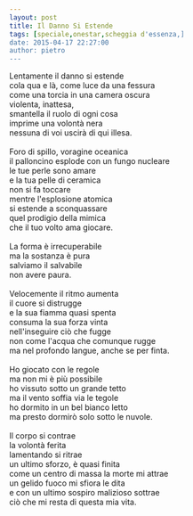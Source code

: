```yaml
---
layout: post
title: Il Danno Si Estende
tags: [speciale,onestar,scheggia d'essenza,]
date: 2015-04-17 22:27:00
author: pietro
---
```

Lentamente il danno si estende<br/>cola qua e là, come luce da una fessura<br/>come una torcia in una camera oscura<br/>violenta, inattesa,<br/>smantella il ruolo di ogni cosa<br/>imprime una volontà nera<br/>nessuna di voi uscirà di qui illesa.<br/><br/>Foro di spillo, voragine oceanica<br/>il palloncino esplode con un fungo nucleare<br/>le tue perle sono amare<br/>e la tua pelle di ceramica<br/>non si fa toccare<br/>mentre l'esplosione atomica<br/>si estende a sconquassare<br/>quel prodigio della mimica<br/>che il tuo volto ama giocare.<br/><br/>La forma è irrecuperabile<br/>ma la sostanza è pura<br/>salviamo il salvabile<br/>non avere paura.<br/><br/>Velocemente il ritmo aumenta<br/>il cuore si distrugge<br/>e la sua fiamma quasi spenta<br/>consuma la sua forza vinta<br/>nell'inseguire ciò che fugge<br/>non come l'acqua che comunque rugge<br/>ma nel profondo langue, anche se per finta.<br/><br/>Ho giocato con le regole<br/>ma non mi è più possibile<br/>ho vissuto sotto un grande tetto<br/>ma il vento soffia via le tegole<br/>ho dormito in un bel bianco letto<br/>ma presto dormirò solo sotto le nuvole.<br/><br/>Il corpo si contrae<br/>la volontà ferita<br/>lamentando si ritrae<br/>un ultimo sforzo, è quasi finita<br/>come un centro di massa la morte mi attrae<br/>un gelido fuoco mi sfiora le dita<br/>e con un ultimo sospiro malizioso sottrae<br/>ciò che mi resta di questa mia vita.

